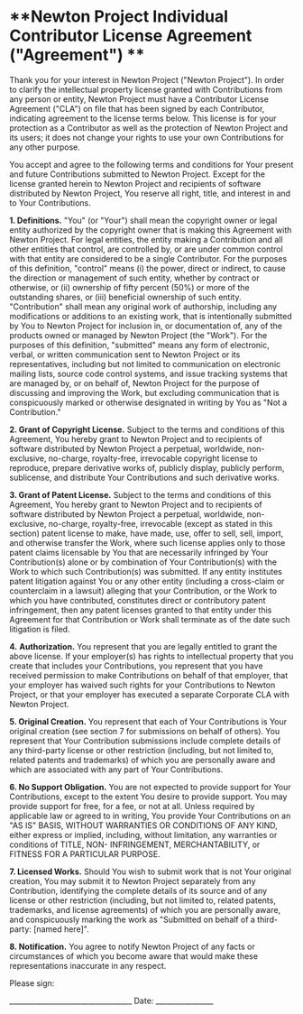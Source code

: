 # **Newton Project Individual Contributor License Agreement ("Agreement")  **

Thank you for your interest in Newton Project ("Newton Project"). In order to clarify the intellectual property license granted with Contributions from any person or entity, Newton Project must have a Contributor License Agreement ("CLA") on file that has been signed by each Contributor, indicating agreement to the license terms below. This license is for your protection as a Contributor as well as the protection of Newton Project and its users; it does not change your rights to use your own Contributions for any other purpose. 

You accept and agree to the following terms and conditions for Your present and future Contributions submitted to Newton Project. Except for the license granted herein to Newton Project and recipients of software distributed by Newton Project, You reserve all right, title, and interest in and to Your Contributions. 

**1. Definitions.** "You" (or "Your") shall mean the copyright owner or legal entity authorized by the copyright owner that is making this Agreement with Newton Project. For legal entities, the entity making a Contribution and all other entities that control, are controlled by, or are under common control with that entity are considered to be a single Contributor. For the purposes of this definition, "control" means (i) the power, direct or indirect, to cause the direction or management of such entity, whether by contract or otherwise, or (ii) ownership of fifty percent (50%) or more of the outstanding shares, or (iii) beneficial ownership of such entity. "Contribution" shall mean any original work of authorship, including any modifications or additions to an existing work, that is intentionally submitted by You to Newton Project for inclusion in, or documentation of, any of the products owned or managed by Newton Project (the "Work"). For the purposes of this definition, "submitted" means any form of electronic, verbal, or written communication sent to Newton Project or its representatives, including but not limited to communication on electronic mailing lists, source code control systems, and issue tracking systems that are managed by, or on behalf of, Newton Project for the purpose of discussing and improving the Work, but excluding communication that is conspicuously marked or otherwise designated in writing by You as "Not a Contribution." 

**2. Grant of Copyright License.** Subject to the terms and conditions of this Agreement, You hereby grant to Newton Project and to recipients of software distributed by Newton Project a perpetual, worldwide, non-exclusive, no-charge, royalty-free, irrevocable copyright license to reproduce, prepare derivative works of, publicly display, publicly perform, sublicense, and distribute Your Contributions and such derivative works. 

**3. Grant of Patent License.** Subject to the terms and conditions of this Agreement, You hereby grant to Newton Project and to recipients of software distributed by Newton Project a perpetual, worldwide, non-exclusive, no-charge, royalty-free, irrevocable (except as stated in this section) patent license to make, have made, use, offer to sell, sell, import, and otherwise transfer the Work, where such license applies only to those patent claims licensable by You that are necessarily infringed by Your Contribution(s) alone or by combination of Your Contribution(s) with the Work to which such Contribution(s) was submitted. If any entity institutes patent litigation against You or any other entity (including a cross-claim or counterclaim in a lawsuit) alleging that your Contribution, or the Work to which you have contributed, constitutes direct or contributory patent infringement, then any patent licenses granted to that entity under this Agreement for that Contribution or Work shall terminate as of the date such litigation is filed. 

**4.** **Authorization.** You represent that you are legally entitled to grant the above license. If your employer(s) has rights to intellectual property that you create that includes your Contributions, you represent that you have received permission to make Contributions on behalf of that employer, that your employer has waived such rights for your Contributions to Newton Project, or that your employer has executed a separate Corporate CLA with Newton Project. 

**5. Original Creation.** You represent that each of Your Contributions is Your original creation (see section 7 for submissions on behalf of others). You represent that Your Contribution submissions include complete details of any third-party license or other restriction (including, but not limited to, related patents and trademarks) of which you are personally aware and which are associated with any part of Your Contributions.

**6. No Support Obligation.** You are not expected to provide support for Your Contributions, except to the extent You desire to provide support. You may provide support for free, for a fee, or not at all. Unless required by applicable law or agreed to in writing, You provide Your Contributions on an "AS IS" BASIS, WITHOUT WARRANTIES OR CONDITIONS OF ANY KIND, either express or implied, including, without limitation, any warranties or conditions of TITLE, NON- INFRINGEMENT, MERCHANTABILITY, or FITNESS FOR A PARTICULAR PURPOSE. 

**7. Licensed Works.** Should You wish to submit work that is not Your original creation, You may submit it to Newton Project separately from any Contribution, identifying the complete details of its source and of any license or other restriction (including, but not limited to, related patents, trademarks, and license agreements) of which you are personally aware, and conspicuously marking the work as "Submitted on behalf of a third-party: [named here]". 

**8. Notification.** You agree to notify Newton Project of any facts or circumstances of which you become aware that would make these representations inaccurate in any respect. 

Please sign: 

__________________________________ Date: ________________
